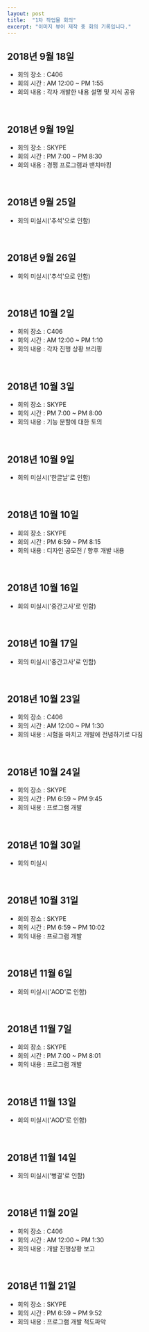 ```yaml
---
layout: post
title:  "1차 작업물 회의"
excerpt: "이미지 뷰어 제작 중 회의 기록입니다."
---
```


## 2018년 9월 18일

- 회의 장소 : C406
- 회의 시간 : AM 12:00 ~ PM 1:55
- 회의 내용 : 각자 개발한 내용 설명 및 지식 공유

<br/>

## 2018년 9월 19일

- 회의 장소 : SKYPE
- 회의 시간 : PM 7:00 ~ PM 8:30
- 회의 내용 : 경쟁 프로그램과 밴치마킹

<br/>

## 2018년 9월 25일

- 회의 미실시('추석'으로 인함)

<br/>

## 2018년 9월 26일

- 회의 미실시('추석'으로 인함)

<br/>

## 2018년 10월 2일

- 회의 장소 : C406
- 회의 시간 : AM 12:00 ~ PM 1:10
- 회의 내용 : 각자 진행 상황 브리핑

<br/>

## 2018년 10월 3일

- 회의 장소 : SKYPE
- 회의 시간 : PM 7:00 ~ PM 8:00
- 회의 내용 : 기능 분할에 대한 토의

<br/>

## 2018년 10월 9일

- 회의 미실시('한글날'로 인함)

<br/>

## 2018년 10월 10일

- 회의 장소 : SKYPE
- 회의 시간 : PM 6:59 ~ PM 8:15
- 회의 내용 : 디자인 공모전 / 향후 개발 내용

<br/>

## 2018년 10월 16일

- 회의 미실시('중간고사'로 인함)

<br/>

## 2018년 10월 17일

- 회의 미실시('중간고사'로 인함)

<br/>

## 2018년 10월 23일

- 회의 장소 : C406
- 회의 시간 : AM 12:00 ~ PM 1:30
- 회의 내용 : 시험을 마치고 개발에 전념하기로 다짐

<br/>

## 2018년 10월 24일

- 회의 장소 : SKYPE
- 회의 시간 : PM 6:59 ~ PM 9:45
- 회의 내용 : 프로그램 개발

<br/>

## 2018년 10월 30일

- 회의 미실시

<br/>

## 2018년 10월 31일

- 회의 장소 : SKYPE
- 회의 시간 : PM 6:59 ~ PM 10:02
- 회의 내용 : 프로그램 개발

<br/>

## 2018년 11월 6일

- 회의 미실시('AOD'로 인함)

<br/>

## 2018년 11월 7일

- 회의 장소 : SKYPE
- 회의 시간 : PM 7:00 ~ PM 8:01
- 회의 내용 : 프로그램 개발

<br/>

## 2018년 11월 13일

- 회의 미실시('AOD'로 인함)

<br/>

## 2018년 11월 14일

- 회의 미실시('병결'로 인함)

<br/>

## 2018년 11월 20일

- 회의 장소 : C406
- 회의 시간 : AM 12:00 ~ PM 1:30
- 회의 내용 : 개발 진행상황 보고

<br/>

## 2018년 11월 21일

- 회의 장소 : SKYPE
- 회의 시간 : PM 6:59 ~ PM 9:52
- 회의 내용 : 프로그램 개발 척도파악